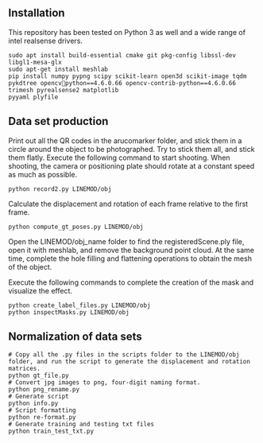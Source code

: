 ## Installation

This repository has been tested on Python 3 as well and a wide range of intel realsense drivers.
```
sudo apt install build-essential cmake git pkg-config libssl-dev libgl1-mesa-glx
sudo apt-get install meshlab
pip install numpy pypng scipy scikit-learn open3d scikit-image tqdm pykdtree opencvpython==4.6.0.66 opencv-contrib-python==4.6.0.66 trimesh pyrealsense2 matplotlib
pyyaml plyfile
```
## Data set production
Print out all the QR codes in the arucomarker folder, and stick them in a circle around the object to be photographed. Try to stick them all, and stick them flatly.
Execute the following command to start shooting. When shooting, the camera or positioning plate should rotate at a constant speed as much as possible.
```
python record2.py LINEMOD/obj
```
Calculate the displacement and rotation of each frame relative to the first frame.
```
python compute_gt_poses.py LINEMOD/obj
```
Open the LINEMOD/obj_name folder to find the registeredScene.ply file, open it with meshlab, and remove the background point cloud. At the same time, complete the hole filling and flattening operations to obtain the mesh of the object.

Execute the following commands to complete the creation of the mask and visualize the effect.
```
python create_label_files.py LINEMOD/obj
python inspectMasks.py LINEMOD/obj
```
## Normalization of data sets
```
# Copy all the .py files in the scripts folder to the LINEMOD/obj folder, and run the script to generate the displacement and rotation matrices.
python gt_file.py
# Convert jpg images to png, four-digit naming format.
python png_rename.py
# Generate script
python info.py
# Script formatting
python re-format.py
# Generate training and testing txt files
python train_test_txt.py

```
